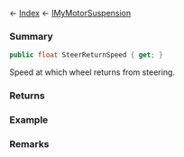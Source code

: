 ← [Index](Api-Index) ← [IMyMotorSuspension](Sandbox.ModAPI.Ingame.IMyMotorSuspension)

### Summary

```csharp
public float SteerReturnSpeed { get; }
```

Speed at which wheel returns from steering.

### Returns

### Example

### Remarks


